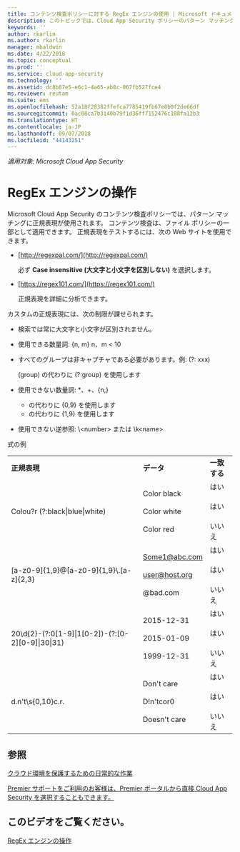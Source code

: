 ```yaml
---
title: コンテンツ検査ポリシーに対する RegEx エンジンの使用 | Microsoft ドキュメント
description: このトピックでは、Cloud App Security ポリシーのパターン マッチングに正規表現を使用する方法について説明します。
keywords: ''
author: rkarlin
ms.author: rkarlin
manager: mbaldwin
ms.date: 4/22/2018
ms.topic: conceptual
ms.prod: ''
ms.service: cloud-app-security
ms.technology: ''
ms.assetid: dc8b87e5-e6c1-4a65-ab8c-067fb527fce4
ms.reviewer: reutam
ms.suite: ems
ms.openlocfilehash: 52a18f28382ffefca7785419fb67e8b0f2de66df
ms.sourcegitcommit: 0ac08ca7b3140b79f1d36ff7152476c188fa12b3
ms.translationtype: HT
ms.contentlocale: ja-JP
ms.lasthandoff: 09/07/2018
ms.locfileid: "44143251"
---
```

*適用対象: Microsoft Cloud App Security*


# <a name="working-with-the-regex-engine"></a>RegEx エンジンの操作
 
Microsoft Cloud App Security のコンテンツ検査ポリシーでは、パターン マッチングに正規表現が使用されます。 コンテンツ検査は、ファイル ポリシーの一部として適用できます。 正規表現をテストするには、次の Web サイトを使用できます。  
  
-   [http://regexpal.com/](http://regexpal.com/)  
  
     必ず **Case insensitive (大文字と小文字を区別しない)** を選択します。  
  
-   [https://regex101.com/](https://regex101.com/)  
  
     正規表現を詳細に分析できます。  
  
カスタムの正規表現には、次の制限が課せられます。  
  
-   検索では常に大文字と小文字が区別されません。  
   
-   使用できる数量詞: {n, m} n、m < 10  
  
-   すべてのグループは非キャプチャである必要があります。例: (?: xxx)  
  
     (group) の代わりに (?:group) を使用します  
  
-   使用できない数量詞: *、+、{n,}  
  
     * の代わりに {0,9} を使用します  
  
     + の代わりに {1,9} を使用します  
  
-   使用できない逆参照: \\<number\> または \k\<name>  
  
式の例  
  

|                                                               |                                                               |                                    |
|---------------------------------------------------------------|---------------------------------------------------------------|------------------------------------|
|              <strong>正規表現</strong>              |                     <strong>データ</strong>                     |      <strong>一致する</strong>      |
|            Colou?r (?:black&#124;blue&#124;white)             |   Color black<br /><br /> Color white<br /><br /> Color red   | はい<br /><br /> はい<br /><br /> いいえ |
|           [a-z0-9]{1,9}@[a-z0-9]{1,9}\\.[a-z]{2,3}            | Some1@abc.com<br /><br /> user@host.org<br /><br /> @bad.com  | はい<br /><br /> はい<br /><br /> いいえ |
| 20\d{2}-(?:0[1-9]&#124;1[0-2])-(?:[0-2][0-9]&#124;30&#124;31) |   2015-12-31<br /><br /> 2015-01-09<br /><br /> 1999-12-31    | はい<br /><br /> はい<br /><br /> いいえ |
|                       d.n't\s{0,10}c.r.                       | Don't     care<br /><br /> D!n'tcor0<br /><br /> Doesn't care | はい<br /><br /> はい<br /><br /> いいえ |

## <a name="see-also"></a>参照  
[クラウド環境を保護するための日常的な作業](daily-activities-to-protect-your-cloud-environment.md)   

[Premier サポートをご利用のお客様は、Premier ポータルから直接 Cloud App Security を選択することもできます。](https://premier.microsoft.com/)  
  

## <a name="check-out-this-video"></a>このビデオをご覧ください。
[RegEx エンジンの操作](https://channel9.msdn.com/Shows/Microsoft-Security/Microsoft-Cloud-App-Security-Working-with-the-Regex-Engine)    